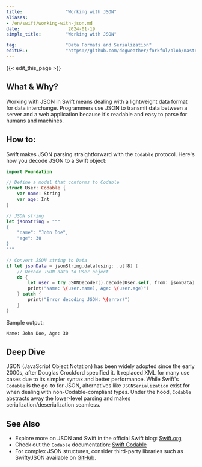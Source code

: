 ```yaml
---
title:                "Working with JSON"
aliases:
- /en/swift/working-with-json.md
date:                  2024-01-19
simple_title:         "Working with JSON"

tag:                  "Data Formats and Serialization"
editURL:              "https://github.com/dogweather/forkful/blob/master/content/en/swift/working-with-json.md"
---
```


{{< edit_this_page >}}

## What & Why?

Working with JSON in Swift means dealing with a lightweight data format for data interchange. Programmers use JSON to transmit data between a server and a web application because it's readable and easy to parse for humans and machines.

## How to:

Swift makes JSON parsing straightforward with the `Codable` protocol. Here's how you decode JSON to a Swift object:

```Swift
import Foundation

// Define a model that conforms to Codable
struct User: Codable {
    var name: String
    var age: Int
}

// JSON string
let jsonString = """
{
    "name": "John Doe",
    "age": 30
}
"""

// Convert JSON string to Data
if let jsonData = jsonString.data(using: .utf8) {
    // Decode JSON data to User object
    do {
        let user = try JSONDecoder().decode(User.self, from: jsonData)
        print("Name: \(user.name), Age: \(user.age)")
    } catch {
        print("Error decoding JSON: \(error)")
    }
}
```

Sample output:
```
Name: John Doe, Age: 30
```

## Deep Dive

JSON (JavaScript Object Notation) has been widely adopted since the early 2000s, after Douglas Crockford specified it. It replaced XML for many use cases due to its simpler syntax and better performance. While Swift's `Codable` is the go-to for JSON, alternatives like `JSONSerialization` exist for when dealing with non-Codable-compliant types. Under the hood, `Codable` abstracts away the lower-level parsing and makes serialization/deserialization seamless.

## See Also

- Explore more on JSON and Swift in the official Swift blog: [Swift.org](https://swift.org/blog/)
- Check out the `Codable` documentation: [Swift Codable](https://developer.apple.com/documentation/swift/codable)
- For complex JSON structures, consider third-party libraries such as SwiftyJSON available on [GitHub](https://github.com/SwiftyJSON/SwiftyJSON).
